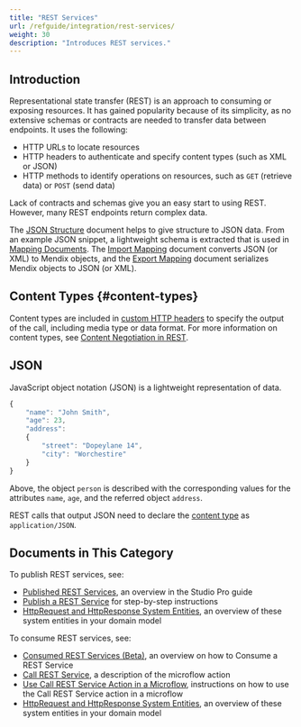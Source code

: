 ```yaml
---
title: "REST Services"
url: /refguide/integration/rest-services/
weight: 30
description: "Introduces REST services."
---
```


## Introduction

Representational state transfer (REST) is an approach to consuming or exposing resources. It has gained popularity because of its simplicity, as no extensive schemas or contracts are needed to transfer data between endpoints. It uses the following:

* HTTP URLs to locate resources
* HTTP headers to authenticate and specify content types (such as XML or JSON)
* HTTP methods to identify operations on resources, such as `GET` (retrieve data) or `POST` (send data)

Lack of contracts and schemas give you an easy start to using REST. However, many REST endpoints return complex data.

The [JSON Structure](/refguide/json-structures/) document helps to give structure to JSON data. From an example JSON snippet, a lightweight schema is extracted that is used in [Mapping Documents](/refguide/mapping-documents/). 
The [Import Mapping](/refguide/import-mappings/) document converts JSON (or XML) to Mendix objects, and the [Export Mapping](/refguide/export-mappings/) document serializes Mendix objects to JSON (or XML).

## Content Types {#content-types}

Content types are included in [custom HTTP headers](/refguide/call-rest-action/#custom-http-headers) to specify the output of the call, including media type or data format. For more information on content types, see [Content Negotiation in REST](https://restfulapi.net/content-negotiation/).

## JSON

JavaScript object notation (JSON) is a lightweight representation of data. 

```js
{
    "name": "John Smith",
    "age": 23,
    "address": 
    {
        "street": "Dopeylane 14",
        "city": "Worchestire"
    }
}
```

Above, the object `person` is described with the corresponding values for the attributes `name`, `age`, and the referred object `address`.

REST calls that output JSON need to declare the [content type](#content-types) as `application/JSON`. 

## Documents in This Category

To publish REST services, see:

* [Published REST Services](/refguide/published-rest-services/), an overview in the Studio Pro guide
* [Publish a REST Service](/howto/integration/publish-rest-service/) for step-by-step instructions
* [HttpRequest and HttpResponse System Entities](/refguide/http-request-and-response-entities/), an overview of these system entities in your domain model

To consume REST services, see:

* [Consumed REST Services (Beta)](/refguide/consumed-rest-services-beta/), an overview on how to Consume a REST Service
* [Call REST Service](/refguide/call-rest-action/), a description of the microflow action
* [Use Call REST Service Action in a Microflow](/refguide/use-call-rest-action-in-microflow/), instructions on how to use the Call REST Service action in a microflow
* [HttpRequest and HttpResponse System Entities](/refguide/http-request-and-response-entities/), an overview of these system entities in your domain model
